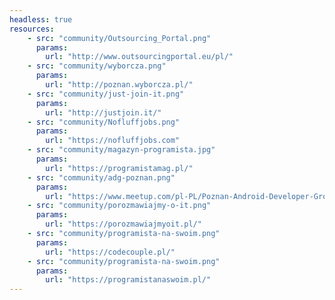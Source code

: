 ```yaml
---
headless: true
resources: 
    - src: "community/Outsourcing_Portal.png"
      params: 
        url: "http://www.outsourcingportal.eu/pl/"
    - src: "community/wyborcza.png"
      params: 
        url: "http://poznan.wyborcza.pl/"     
    - src: "community/just-join-it.png"
      params: 
        url: "http://justjoin.it/"     
    - src: "community/Nofluffjobs.png"
      params: 
        url: "https://nofluffjobs.com"     
    - src: "community/magazyn-programista.jpg"
      params: 
        url: "https://programistamag.pl/"     
    - src: "community/adg-poznan.png"
      params: 
        url: "https://www.meetup.com/pl-PL/Poznan-Android-Developer-Group/"     
    - src: "community/porozmawiajmy-o-it.png"
      params: 
        url: "https://porozmawiajmyoit.pl/"     
    - src: "community/programista-na-swoim.png"
      params: 
        url: "https://codecouple.pl/"     
    - src: "community/programista-na-swoim.png"
      params: 
        url: "https://programistanaswoim.pl/"                      
---
```

